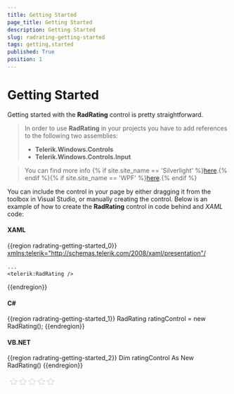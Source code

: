 ```yaml
---
title: Getting Started
page_title: Getting Started
description: Getting Started
slug: radrating-getting-started
tags: getting,started
published: True
position: 1
---
```


# Getting Started

Getting started with the __RadRating__ control is pretty straightforward.

>In order to use __RadRating__ in your projects you have to add references to the following two assemblies:
>	- __Telerik.Windows.Controls__
>	- __Telerik.Windows.Controls.Input__

>You can find more info {% if site.site_name == 'Silverlight' %}[here](http://www.telerik.com/help/silverlight/installation-installing-controls-dependencies.html).{% endif %}{% if site.site_name == 'WPF' %}[here](http://www.telerik.com/help/wpf/installation-installing-controls-dependencies-wpf.html).{% endif %}

You can include the control in your page by either dragging it from the toolbox in Visual Studio, or manually creating the control. Below is an example of how to create the __RadRating__ control in code behind and *XAML* code:

#### __XAML__
{{region radrating-getting-started_0}}
	<xmlns:telerik="http://schemas.telerik.com/2008/xaml/presentation"/>
	
	...
	<telerik:RadRating />
{{endregion}}

#### __C#__
{{region radrating-getting-started_1}}
	RadRating ratingControl = new RadRating();
{{endregion}}

#### __VB.NET__
{{region radrating-getting-started_2}}
	Dim ratingControl As New RadRating()
{{endregion}}

![](images/rating_default.png)